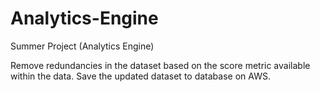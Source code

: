 # Analytics-Engine
Summer Project (Analytics Engine)

Remove redundancies in the dataset based on the score metric available within the data.
Save the updated dataset to database on AWS.
